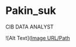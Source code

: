 # Pakin_suk
CIB DATA ANALYST


![Alt Text]([Image URL/Path](https://www.datensen.com/blog/er-diagram/how-to-create-a-database-diagram/)
